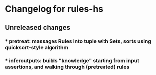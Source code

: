# Changelog for rules-hs

## Unreleased changes

### * pretreat: massages Rules into tuple with Sets, sorts using quicksort-style algorithm
### * inferoutputs: builds "knowledge" starting from input assertions, and walking through (pretreated) rules
